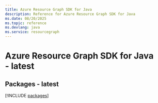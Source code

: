 ```yaml
---
title: Azure Resource Graph SDK for Java
description: Reference for Azure Resource Graph SDK for Java
ms.date: 08/20/2025
ms.topic: reference
ms.devlang: java
ms.service: resourcegraph
---
```

# Azure Resource Graph SDK for Java - latest
## Packages - latest
[!INCLUDE [packages](resource-graph-index.md)]
